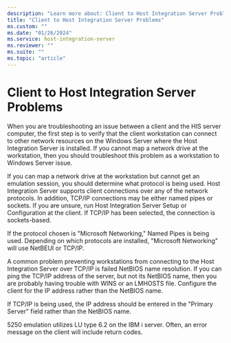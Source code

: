 ```yaml
---
description: "Learn more about: Client to Host Integration Server Problems"
title: "Client to Host Integration Server Problems"
ms.custom: ""
ms.date: "01/26/2024"
ms.service: host-integration-server
ms.reviewer: ""
ms.suite: ""
ms.topic: "article"
---
```

# Client to Host Integration Server Problems
When you are troubleshooting an issue between a client and the HIS server computer, the first step is to verify that the client workstation  can connect to other network resources on the Windows Server where the Host Integration Server is installed. If you cannot map a network drive at the workstation, then you should troubleshoot this problem as a workstation to Windows Server issue.
  
 If you can map a network drive at the workstation but cannot get an emulation session, you should determine what protocol is being used. Host Integration Server supports client connections over any of the network protocols. In addition, TCP/IP connections may be either named pipes or sockets. If you are unsure, run Host Integration Server Setup or Configuration at the client. If TCP/IP has been selected, the connection is sockets-based.  
  
 If the protocol chosen is "Microsoft Networking," Named Pipes is being used. Depending on which protocols are installed, "Microsoft Networking" will use NetBEUI or TCP/IP.  
  
 A common problem preventing workstations from connecting to the Host Integration Server over TCP/IP is failed NetBIOS name resolution. If you can ping the TCP/IP address of the server, but not its NetBIOS name, then you are probably having trouble with WINS or an LMHOSTS file. Configure the client for the IP address rather than the NetBIOS name.  
  
 If TCP/IP is being used, the IP address should be entered in the "Primary Server" field rather than the NetBIOS name.  
  
 5250 emulation utilizes LU type 6.2 on the IBM i server. Often, an error message on the client will include return codes.
